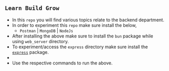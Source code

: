 ## `Learn Build Grow`
- In this `repo` you will find various topics relate to the backend department.
- In order to experiment this `repo` make sure install the below,
  - `Postman` | `MongoDB` | `NodeJs`
- After installing the above make sure to install the `bun` package while using `web_server` directory. 
- To experiment/access the `express` directory make sure install the [`express`](htttps://expressjs.com) package.
- 
- Use the respective commands to run the above.
